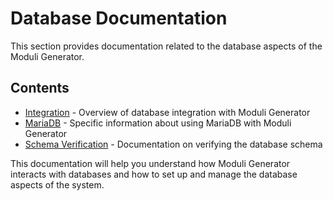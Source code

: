 # Database Documentation

This section provides documentation related to the database aspects of the Moduli Generator.

## Contents

- [Integration](integration.md) - Overview of database integration with Moduli Generator
- [MariaDB](mariadb.md) - Specific information about using MariaDB with Moduli Generator
- [Schema Verification](schema_verification.md) - Documentation on verifying the database schema

This documentation will help you understand how Moduli Generator interacts with databases and how to set up and manage
the database aspects of the system.